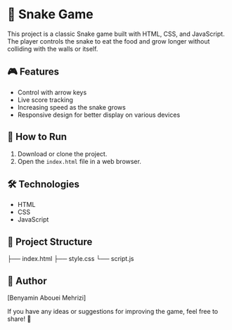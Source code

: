 # 🐍 Snake Game
This project is a classic Snake game built with HTML, CSS, and JavaScript. The player controls the snake to eat the food and grow longer without colliding with the walls or itself.

## 🎮 Features
- Control with arrow keys
- Live score tracking
- Increasing speed as the snake grows
- Responsive design for better display on various devices

## 🚀 How to Run
1. Download or clone the project.
2. Open the `index.html` file in a web browser.

## 🛠️ Technologies
- HTML
- CSS
- JavaScript

## 📂 Project Structure
├── index.html
├── style.css
└── script.js


## 📌 Author
[Benyamin Abouei Mehrizi]

If you have any ideas or suggestions for improving the game, feel free to share! 🙌

